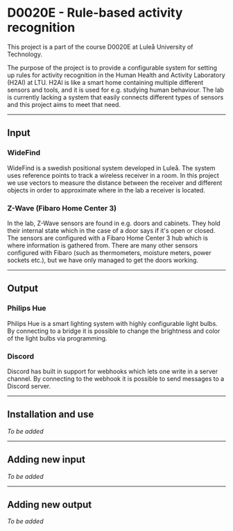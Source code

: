 # D0020E - Rule-based activity recognition

This project is a part of the course D0020E at Luleå University of Technology.

The purpose of the project is to provide a configurable system for setting up rules for activity recognition
in the Human Health and Activity Laboratory (H2Al) at LTU. H2Al is like a smart home containing multiple different
sensors and tools, and it is used for e.g. studying human behaviour. The lab is currently lacking a system that
easily connects different types of sensors and this project aims to meet that need.

***

## Input

### WideFind

WideFind is a swedish positional system developed in Luleå. The system uses reference points to
track a wireless receiver in a room. In this project we use vectors to measure the distance between the receiver and
different objects in order to approximate where in the lab a receiver is located.

### Z-Wave (Fibaro Home Center 3)

In the lab, Z-Wave sensors are found in e.g. doors and cabinets. They hold their internal state which in the case
of a door says if it's open or closed. The sensors are configured with a Fibaro Home Center 3 hub which is where
information is gathered from. There are many other sensors configured with Fibaro (such as thermometers,
moisture meters, power sockets etc.), but we have only managed to get the doors working.

***

## Output

### Philips Hue

Philips Hue is a smart lighting system with highly configurable light bulbs. By connecting to a bridge it is possible
to change the brightness and color of the light bulbs via programming. 

### Discord 

Discord has built in support for webhooks which lets one write in a server channel. By connecting to the webhook
it is possible to send messages to a Discord server.

***

## Installation and use

_To be added_

***

## Adding new input

_To be added_

***

## Adding new output

_To be added_
